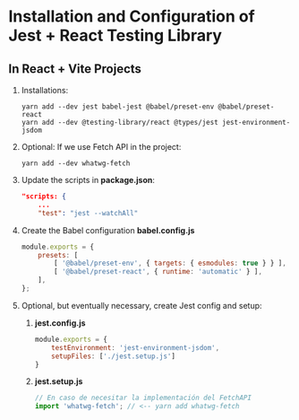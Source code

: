 # Installation and Configuration of Jest + React Testing Library 

## In React + Vite Projects

1. Installations:
    ```shell
    yarn add --dev jest babel-jest @babel/preset-env @babel/preset-react 
    yarn add --dev @testing-library/react @types/jest jest-environment-jsdom
    ```
2. Optional: If we use Fetch API in the project:
    ```shell
    yarn add --dev whatwg-fetch
    ```

3. Update the scripts in __package.json__:
    ```json
    "scripts: {
        ...
        "test": "jest --watchAll"
    ```

4. Create the Babel configuration __babel.config.js__
    ```javascript
    module.exports = {
        presets: [
            [ '@babel/preset-env', { targets: { esmodules: true } } ],
            [ '@babel/preset-react', { runtime: 'automatic' } ],
        ],
    };
    ```

5. Optional, but eventually necessary, create Jest config and setup:
   1. __jest.config.js__
        ```javascript
        module.exports = {
            testEnvironment: 'jest-environment-jsdom',
            setupFiles: ['./jest.setup.js']
        }
        ```

    2. __jest.setup.js__
        ```javascript
        // En caso de necesitar la implementación del FetchAPI
        import 'whatwg-fetch'; // <-- yarn add whatwg-fetch
        ```

